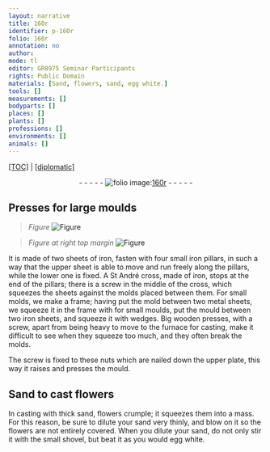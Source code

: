```yaml
---
layout: narrative
title: 160r
identifier: p-160r
folio: 160r
annotation: no
author:
mode: tl
editor: GR8975 Seminar Participants
rights: Public Domain
materials: [Sand, flowers, sand, egg white.]
tools: []
measurements: []
bodyparts: []
places: []
plants: []
professions: []
environments: []
animals: []
---
```


<p><a href="{{ site.baseurl }}/translation/">[TOC]</a> | <a href="{{ site.baseurl }}/texts/p-160r_tc/" target="_blank">[diplomatic]</a></p><div class="folio" align="center">- - - - - <a href="http://gallica.bnf.fr/ark:/12148/btv1b10500001g/f325.item.r=.zoom" target="_blank"><img src="https://cu-mkp.github.io/2017-workshop-edition/assets/photo-icon.png" alt="folio image: " style="display:inline-block; margin-bottom:-3px;"/>160r</a> - - - - - </div>  
  

## Presses for large moulds

 
> *Figure*
> <a href="https://drive.google.com/open?id=0B9-oNrvWdlO5ZDNJT25PWjlUbGM" target="_blank"><img src="https://cu-mkp.github.io/GR8975-edition/assets/photo-icon.png" alt="Figure" style="display:inline-block; margin-bottom:-3px;"/></a>
 
> *Figure*
> *at right top margin*
> <a href="https://drive.google.com/open?id=0B9-oNrvWdlO5MEUzMjhxUVl1ZTA" target="_blank"><img src="https://cu-mkp.github.io/GR8975-edition/assets/photo-icon.png" alt="Figure" style="display:inline-block; margin-bottom:-3px;"/></a>
 
It is made of two sheets of iron, fasten with four small iron pillars, in such a way that the upper sheet is able to move and run freely along the pillars, while the lower one is fixed. A St André cross, made of iron, stops at the end of the pillars; there is a screw in the middle of the cross, which squeezes the sheets against the molds placed between them. For small molds, we make a frame; having put the mold between two metal sheets, we squeeze it in the frame with for small moulds, put the mould between two iron sheets, and squeeze it with wedges. Big wooden presses, with a screw, apart from being heavy to move to the furnace for casting, make it difficult to see when they squeeze too much, and they often break the molds.
 
The screw is fixed to these nuts which are nailed down the upper plate, this way it raises and presses the mould.
 
 
  

## <span class="m">Sand</span> to cast <span class="m">flowers</span>

 
In casting with thick <span class="m">sand</span>, <span class="m">flowers</span> crumple; it squeezes them into a mass. For this reason, be sure to dilute your <span class="m">sand</span> very thinly, and blow on it so the <span class="m">flowers</span> are not entirely covered. When you dilute your <span class="m">sand</span>, do not only stir it with the small shovel, but beat it as you would <span class="m">egg white.</span>
 

